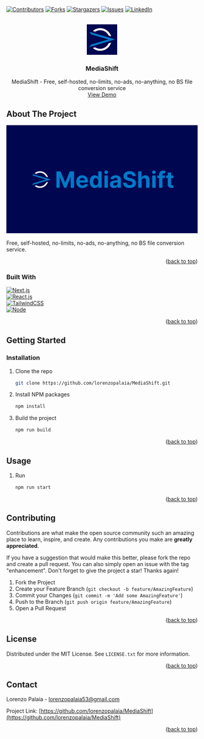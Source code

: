 [![Contributors][contributors-shield]][contributors-url]
[![Forks][forks-shield]][forks-url]
[![Stargazers][stars-shield]][stars-url]
[![Issues][issues-shield]][issues-url]
[![LinkedIn][linkedin-shield]][linkedin-url]

<div id="top"></div>

<br />
<div align="center">
  <a href="https://github.com/lorenzopalaia/MediaShift">
    <img src="repo_assets/logo.png" alt="Logo" width="80" height="80">
  </a>

<h3 align="center">MediaShift</h3>

  <p align="center">    
    MediaShift - Free, self-hosted, no-limits, no-ads, no-anything, no BS file conversion service
    <br />
    <a href="https://mediashift.lorenzopalaia.com">View Demo</a>
  </p>
</div>

<!-- ABOUT THE PROJECT -->

## About The Project

[![Product Name Screen Shot][product-screenshot]](https://lorenzopalaia.github.io/MediaShift/)

Free, self-hosted, no-limits, no-ads, no-anything, no BS file conversion service.

<p align="right">(<a href="#top">back to top</a>)</p>

### Built With

[![Next.js][Next.js]][Next-url]
<br />
[![React.js][React.js]][React-url]
<br />
[![TailwindCSS][TailwindCSS]][TailwindCSS-url]
<br />
[![Node][Node.js]][Node-url]

<p align="right">(<a href="#top">back to top</a>)</p>

<!-- GETTING STARTED -->

## Getting Started

### Installation

1. Clone the repo
   ```sh
   git clone https://github.com/lorenzopalaia/MediaShift.git
   ```
2. Install NPM packages
   ```sh
   npm install
   ```
3. Build the project
   ```sh
   npm run build
   ```

<p align="right">(<a href="#readme-top">back to top</a>)</p>

## Usage

1. Run
   ```sh
   npm run start
   ```

<p align="right">(<a href="#top">back to top</a>)</p>

## Contributing

Contributions are what make the open source community such an amazing place to learn, inspire, and create. Any contributions you make are **greatly appreciated**.

If you have a suggestion that would make this better, please fork the repo and create a pull request. You can also simply open an issue with the tag "enhancement".
Don't forget to give the project a star! Thanks again!

1. Fork the Project
2. Create your Feature Branch (`git checkout -b feature/AmazingFeature`)
3. Commit your Changes (`git commit -m 'Add some AmazingFeature'`)
4. Push to the Branch (`git push origin feature/AmazingFeature`)
5. Open a Pull Request

<p align="right">(<a href="#readme-top">back to top</a>)</p>

## License

Distributed under the MIT License. See `LICENSE.txt` for more information.

<p align="right">(<a href="#readme-top">back to top</a>)</p>

<!-- CONTACT -->

## Contact

Lorenzo Palaia - lorenzopalaia53@gmail.com

Project Link: [https://github.com/lorenzopalaia/MediaShift](https://github.com/lorenzopalaia/MediaShift)

<p align="right">(<a href="#top">back to top</a>)</p>

<!-- MARKDOWN LINKS & IMAGES -->

[contributors-shield]: https://img.shields.io/github/contributors/lorenzopalaia/MediaShift.svg?style=for-the-badge
[contributors-url]: https://github.com/lorenzopalaia/MediaShift/graphs/contributors
[forks-shield]: https://img.shields.io/github/forks/lorenzopalaia/MediaShift.svg?style=for-the-badge
[forks-url]: https://github.com/lorenzopalaia/MediaShift/network/members
[stars-shield]: https://img.shields.io/github/stars/lorenzopalaia/MediaShift.svg?style=for-the-badge
[stars-url]: https://github.com/lorenzopalaia/MediaShift/stargazers
[issues-shield]: https://img.shields.io/github/issues/lorenzopalaia/MediaShift.svg?style=for-the-badge
[issues-url]: https://github.com/lorenzopalaia/MediaShift/issues
[linkedin-shield]: https://img.shields.io/badge/-LinkedIn-black.svg?style=for-the-badge&logo=linkedin&colorB=555
[linkedin-url]: https://linkedin.com/in/lorenzo-palaia-7177a5202
[product-screenshot]: repo_assets/preview.png
[Next.js]: https://img.shields.io/badge/next.js-000000?style=for-the-badge&logo=nextdotjs&logoColor=white
[Next-url]: https://nextjs.org/
[React.js]: https://img.shields.io/badge/React-20232A?style=for-the-badge&logo=react&logoColor=61DAFB
[React-url]: https://reactjs.org/
[Node.js]: https://img.shields.io/badge/Node.js-43853D?style=for-the-badge&logo=node.js&logoColor=white
[Node-url]: https://nodejs.org/
[TailwindCSS]: https://img.shields.io/badge/Tailwind_CSS-38B2AC?style=for-the-badge&logo=tailwind-css&logoColor=white
[TailwindCSS-url]: https://tailwindcss.com/
